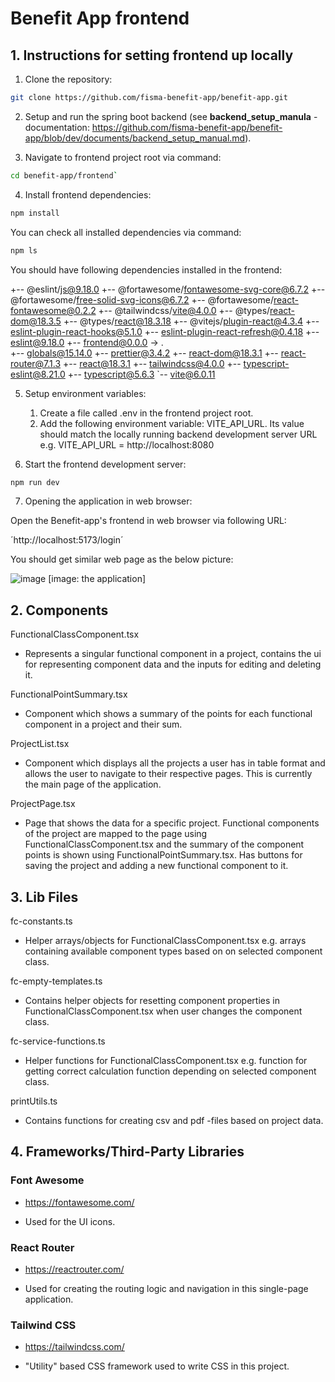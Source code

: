 # Benefit App frontend

## 1. Instructions for setting frontend up locally

1. Clone the repository:

```sh
git clone https://github.com/fisma-benefit-app/benefit-app.git
```

2. Setup and run the spring boot backend (see **backend_setup_manula** -documentation:
https://github.com/fisma-benefit-app/benefit-app/blob/dev/documents/backend_setup_manual.md).

3. Navigate to frontend project root via command:

```sh
cd benefit-app/frontend`
```

4. Install frontend dependencies:

```sh
npm install
```

You can check all installed dependencies
via command:

```sh
npm ls
```

You should have following dependencies
installed in the frontend:

+-- @eslint/js@9.18.0
+-- @fortawesome/fontawesome-svg-core@6.7.2
+-- @fortawesome/free-solid-svg-icons@6.7.2
+-- @fortawesome/react-fontawesome@0.2.2
+-- @tailwindcss/vite@4.0.0
+-- @types/react-dom@18.3.5
+-- @types/react@18.3.18
+-- @vitejs/plugin-react@4.3.4
+-- eslint-plugin-react-hooks@5.1.0
+-- eslint-plugin-react-refresh@0.4.18
+-- eslint@9.18.0
+-- frontend@0.0.0 -> .\
+-- globals@15.14.0
+-- prettier@3.4.2
+-- react-dom@18.3.1
+-- react-router@7.1.3
+-- react@18.3.1
+-- tailwindcss@4.0.0
+-- typescript-eslint@8.21.0
+-- typescript@5.6.3
`-- vite@6.0.11

5. Setup environment variables:
    1. Create a file called .env in the frontend project root.
    2. Add the following environment variable: VITE_API_URL. Its value should match the locally running backend development server URL e.g. VITE_API_URL = http://localhost:8080

6. Start the frontend development server:

```sh
npm run dev
```

7. Opening the application in web browser:

Open the Benefit-app's frontend in web browser
via following URL:

´http://localhost:5173/login´

You should get similar web page as the below picture:

![image](https://github.com/user-attachments/assets/bd45cd16-f755-4630-8a55-df97ca172225)
[image: the application]


## 2. Components

FunctionalClassComponent.tsx

- Represents a singular functional component in a project, contains the ui for representing component data and the inputs for editing and deleting it.

FunctionalPointSummary.tsx

- Component which shows a summary of the points for each functional component in a project and their sum.

ProjectList.tsx

- Component which displays all the projects a user has in table format and allows the user to navigate to their respective pages. This is currently the main page of the application.

ProjectPage.tsx

- Page that shows the data for a specific project. Functional components of the project are mapped to the page using FunctionalClassComponent.tsx and the summary of the component points is shown using FunctionalPointSummary.tsx. Has buttons for saving the project and adding a new functional component to it.

## 3. Lib Files

fc-constants.ts

- Helper arrays/objects for FunctionalClassComponent.tsx e.g. arrays containing available component types based on on selected component class.

fc-empty-templates.ts

- Contains helper objects for resetting component properties in FunctionalClassComponent.tsx when user changes the component class.

fc-service-functions.ts

- Helper functions for FunctionalClassComponent.tsx e.g. function for getting correct calculation function depending on selected component class.

printUtils.ts

- Contains functions for creating csv and pdf -files based on project data.

## 4. Frameworks/Third-Party Libraries

### Font Awesome

- https://fontawesome.com/

- Used for the UI icons.

### React Router

- https://reactrouter.com/

- Used for creating the routing logic and navigation in this single-page application.

### Tailwind CSS

- https://tailwindcss.com/

- "Utility" based CSS framework used to write CSS in this project.
